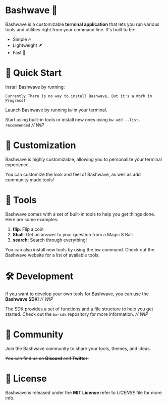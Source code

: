 # Bashwave 🌊
Bashwave is a customizable **terminal application** that lets you run various tools and utilities right from your command line.
It's built to be:

- Simple 🔥
- Lightweight 🪶
- Fast 🚀


# 🚀 Quick Start

Install Bashwave by running:
 ```
 Currently There is no way to install Bashwave, But it's a Work in Progress!
 ```

Launch Bashwave by running `bw` in your terminal.

Start using built-in tools or install new ones using `bw add --list-recommended` *// WIP*

# 🔧 Customization


Bashwave is highly customizable, allowing you to personalize your terminal experience. 

You can customize the look and feel of Bashwave, as well as add community made tools!


# 🧰 Tools

Bashwave comes with a set of built-in tools to help you get things done. Here are some examples:

1. **flip**: Flip a coin
2. **8ball**: Get an answer to your question from a Magic 8 Ball
3. **search**: Search through everything!

You can also install new tools by using the bw command. Check out the Bashwave website for a list of available tools.

# 🛠️ Development

If you want to develop your own tools for Bashwave, you can use the **Bashwave SDK**! *// WIP*

The SDK provides a set of functions and a file structure to help you get started. Check out the `bw-sdk` repository for
more information. *// WIP*

# 👥 Community

Join the Bashwave community to share your tools, themes, and ideas.

~~You can find us on **Discord** and **Twitter**.~~

# 📄 License

Bashwave is released under the **MIT License** refer to _LICENSE_ file for more info.